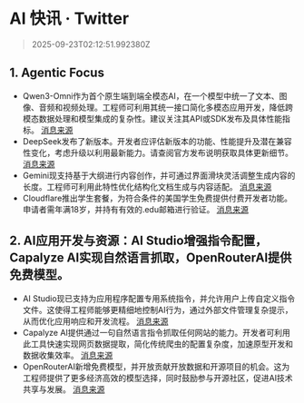 # AI 快讯 · Twitter

> 2025-09-23T02:12:51.992380Z

## 1. Agentic Focus

- Qwen3-Omni作为首个原生端到端全模态AI，在一个模型中统一了文本、图像、音频和视频处理。工程师可利用其统一接口简化多模态应用开发，降低跨模态数据处理和模型集成的复杂性。建议关注其API或SDK发布及具体性能指标。 [消息来源](https://x.com/tom_doerr/status/1970296273015320657)
- DeepSeek发布了新版本。开发者应评估新版本的功能、性能提升及潜在兼容性变化，考虑升级以利用最新能力。请查阅官方发布说明获取具体更新细节。 [消息来源](https://x.com/OpenRouterAI/status/1970246498614202780)
- Gemini现支持基于大纲进行内容创作，并可通过界面滑块灵活调整生成内容的长度。工程师可利用此特性优化结构化文档生成与内容适配。 [消息来源](https://x.com/vista8/status/1970295603839353179)
- Cloudflare推出学生套餐，为符合条件的美国学生免费提供付费开发者功能。申请者需年满18岁，并持有有效的.edu邮箱进行验证。 [消息来源](https://x.com/geekbb/status/1970286760530993302)

## 2. AI应用开发与资源：AI Studio增强指令配置，Capalyze AI实现自然语言抓取，OpenRouterAI提供免费模型。

- AI Studio现已支持为应用程序配置专用系统指令，并允许用户上传自定义指令文件。这使得工程师能够更精细地控制AI行为，通过外部文件管理复杂提示，从而优化应用响应和开发流程。 [消息来源](https://x.com/testingcatalog/status/1970233727549690134)
- Capalyze AI提供通过一句自然语言指令抓取任何网站的能力。开发者可利用此工具快速实现网页数据提取，简化传统爬虫的配置复杂度，加速原型开发和数据收集效率。 [消息来源](https://x.com/hasantoxr/status/1970274535678345679)
- OpenRouterAI新增免费模型，并开放贡献开放数据和开源项目的机会。这为工程师提供了更多经济高效的模型选择，同时鼓励参与开源社区，促进AI技术共享与发展。 [消息来源](https://x.com/OpenRouterAI/status/1970258042802331791)
